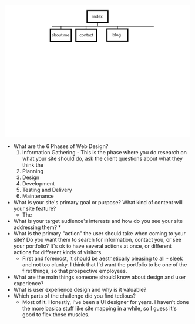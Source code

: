 ![Site Map](./imgs/dbc-sitemap.png "Site Map 1")

* What are the 6 Phases of Web Design?
  1. Information Gathering - This is the phase where you do research on what your site should do, ask the client questions about what they think the
  2. Planning
  3. Design
  4. Development
  5. Testing and Delivery
  6. Maintenance
* What is your site's primary goal or purpose? What kind of content will your site feature?
  * The
* What is your target audience's interests and how do you see your site addressing them?
  *
* What is the primary "action" the user should take when coming to your site? Do you want them to search for information, contact you, or see your portfolio? It's ok to have several actions at once, or different actions for different kinds of visitors.
  * First and foremost, it should be aesthetically pleasing to all - sleek and not too clunky. I think that I'd want the portfolio to be one of the first things, so that prospective employees.
* What are the main things someone should know about design and user experience?
* What is user experience design and why is it valuable?
* Which parts of the challenge did you find tedious?
  * Most of it. Honestly, I've been a UI designer for years. I haven't done the more basica stuff like site mapping in a while, so I guess it's good to flex those muscles.
